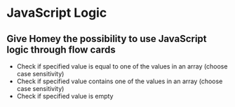 # JavaScript Logic

## Give Homey the possibility to use JavaScript logic through flow cards

- Check if specified value is equal to one of the values in an array (choose case sensitivity)
- Check if specified value contains one of the values in an array (choose case sensitivity)
- Check if specified value is empty